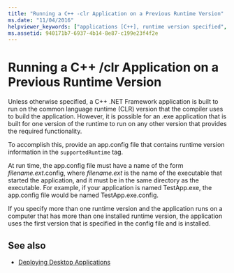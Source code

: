 ```yaml
---
title: "Running a C++ -clr Application on a Previous Runtime Version"
ms.date: "11/04/2016"
helpviewer_keywords: ["applications [C++], runtime version specified", "versions [C++]", "app.config files, runtime version specified", "compatibility [C++], runtime version specified", "backward compatibility [C++], runtime version specified", "application deployment [C++], runtime version specified", "common language runtime [C++], version specified", "deploying applications [C++], runtime version specified"]
ms.assetid: 940171b7-6937-4b14-8e87-c199e23f4f2e
---
```

# Running a C++ /clr Application on a Previous Runtime Version

Unless otherwise specified, a C++ .NET Framework application is built to run on the common language runtime (CLR) version that the compiler uses to build the application. However, it is possible for an .exe application that is built for one version of the runtime to run on any other version that provides the required functionality.

To accomplish this, provide an app.config file that contains runtime version information in the `supportedRuntime` tag.

At run time, the app.config file must have a name of the form *filename.ext*.config, where *filename.ext* is the name of the executable that started the application, and it must be in the same directory as the executable. For example, if your application is named TestApp.exe, the app.config file would be named TestApp.exe.config.

If you specify more than one runtime version and the application runs on a computer that has more than one installed runtime version, the application uses the first version that is specified in the config file and is installed.

## See also

- [Deploying Desktop Applications](../ide/deploying-native-desktop-applications-visual-cpp.md)
